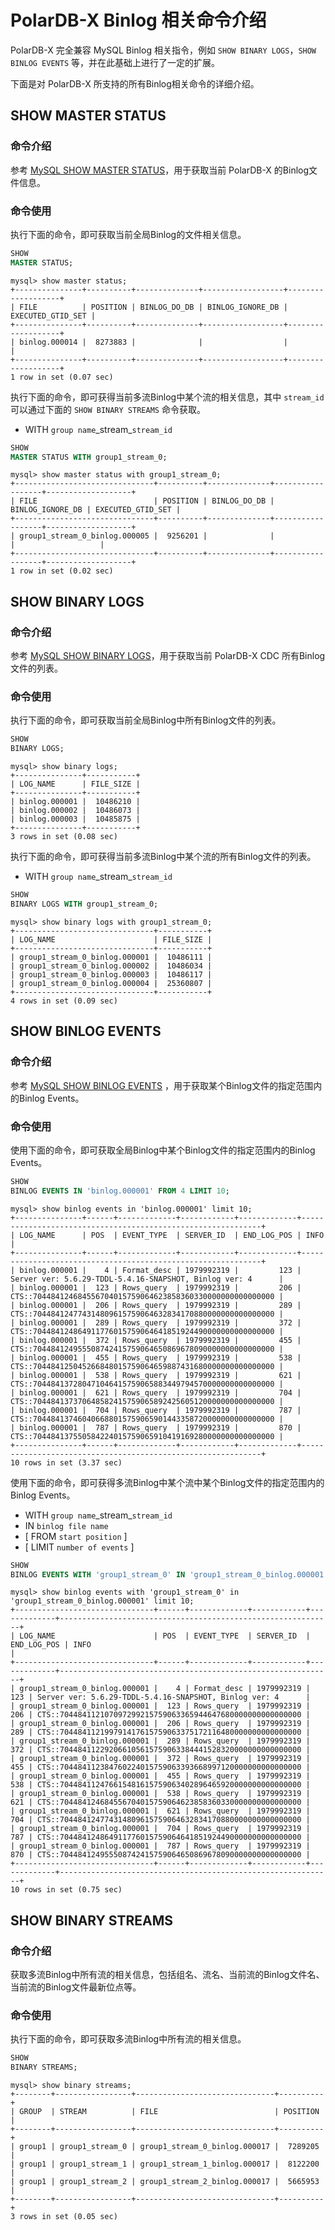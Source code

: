 # PolarDB-X Binlog 相关命令介绍

PolarDB-X 完全兼容 MySQL Binlog 相关指令，例如 `SHOW BINARY LOGS`，`SHOW BINLOG EVENTS` 等，并在此基础上进行了一定的扩展。

下面是对 PolarDB-X 所支持的所有Binlog相关命令的详细介绍。

## SHOW MASTER STATUS

### 命令介绍

参考 [MySQL SHOW MASTER STATUS](https://dev.mysql.com/doc/refman/8.0/en/show-master-status.html)，用于获取当前
PolarDB-X 的Binlog文件信息。

### 命令使用

执行下面的命令，即可获取当前全局Binlog的文件相关信息。

```sql
SHOW
MASTER STATUS;
```

```text
mysql> show master status;
+---------------+----------+--------------+------------------+-------------------+
| FILE          | POSITION | BINLOG_DO_DB | BINLOG_IGNORE_DB | EXECUTED_GTID_SET |
+---------------+----------+--------------+------------------+-------------------+
| binlog.000014 |  8273883 |              |                  |                   |
+---------------+----------+--------------+------------------+-------------------+
1 row in set (0.07 sec)
```

执行下面的命令，即可获得当前多流Binlog中某个流的相关信息，其中 `stream_id`
可以通过下面的 `SHOW BINARY STREAMS` 命令获取。

* WITH `group name`\_stream_`stream_id`

```sql
SHOW
MASTER STATUS WITH group1_stream_0;
```

```text
mysql> show master status with group1_stream_0;
+-------------------------------+----------+--------------+------------------+-------------------+
| FILE                          | POSITION | BINLOG_DO_DB | BINLOG_IGNORE_DB | EXECUTED_GTID_SET |
+-------------------------------+----------+--------------+------------------+-------------------+
| group1_stream_0_binlog.000005 |  9256201 |              |                  |                   |
+-------------------------------+----------+--------------+------------------+-------------------+
1 row in set (0.02 sec)
```

## SHOW BINARY LOGS

### 命令介绍

参考 [MySQL SHOW BINARY LOGS](https://dev.mysql.com/doc/refman/8.0/en/show-binary-logs.html)，用于获取当前 PolarDB-X CDC
所有Binlog文件的列表。

### 命令使用

执行下面的命令，即可获取当前全局Binlog中所有Binlog文件的列表。

```sql
SHOW
BINARY LOGS;
```

```text
mysql> show binary logs;
+---------------+-----------+
| LOG_NAME      | FILE_SIZE |
+---------------+-----------+
| binlog.000001 |  10486210 |
| binlog.000002 |  10486073 |
| binlog.000003 |  10485875 |
+---------------+-----------+
3 rows in set (0.08 sec)
```

执行下面的命令，即可获得当前多流Binlog中某个流的所有Binlog文件的列表。

* WITH `group name`\_stream_`stream_id`

```sql
SHOW
BINARY LOGS WITH group1_stream_0;
```

```text
mysql> show binary logs with group1_stream_0;
+-------------------------------+-----------+
| LOG_NAME                      | FILE_SIZE |
+-------------------------------+-----------+
| group1_stream_0_binlog.000001 |  10486111 |
| group1_stream_0_binlog.000002 |  10486034 |
| group1_stream_0_binlog.000003 |  10486117 |
| group1_stream_0_binlog.000004 |  25360807 |
+-------------------------------+-----------+
4 rows in set (0.09 sec)
```

## SHOW BINLOG EVENTS

### 命令介绍

参考 [MySQL SHOW BINLOG EVENTS](https://dev.mysql.com/doc/refman/8.0/en/show-binlog-events.html)
，用于获取某个Binlog文件的指定范围内的Binlog Events。

### 命令使用

使用下面的命令，即可获取全局Binlog中某个Binlog文件的指定范围内的Binlog Events。

```sql
SHOW
BINLOG EVENTS IN 'binlog.000001' FROM 4 LIMIT 10;
```

```text
mysql> show binlog events in 'binlog.000001' limit 10;
+---------------+------+-------------+------------+-------------+-------------------------------------------------------------+
| LOG_NAME      | POS  | EVENT_TYPE  | SERVER_ID  | END_LOG_POS | INFO                                                        |
+---------------+------+-------------+------------+-------------+-------------------------------------------------------------+
| binlog.000001 |    4 | Format_desc | 1979992319 |         123 | Server ver: 5.6.29-TDDL-5.4.16-SNAPSHOT, Binlog ver: 4      |
| binlog.000001 |  123 | Rows_query  | 1979992319 |         206 | CTS::704484124684556704015759064623858360330000000000000000 |
| binlog.000001 |  206 | Rows_query  | 1979992319 |         289 | CTS::704484124774314809615759064632834170880000000000000000 |
| binlog.000001 |  289 | Rows_query  | 1979992319 |         372 | CTS::704484124864911776015759064641851924490000000000000000 |
| binlog.000001 |  372 | Rows_query  | 1979992319 |         455 | CTS::704484124955508742415759064650869678090000000000000000 |
| binlog.000001 |  455 | Rows_query  | 1979992319 |         538 | CTS::704484125045266848015759064659887431680000000000000000 |
| binlog.000001 |  538 | Rows_query  | 1979992319 |         621 | CTS::704484137280471046415759065883449794570000000000000000 |
| binlog.000001 |  621 | Rows_query  | 1979992319 |         704 | CTS::704484137370648582415759065892425605120000000000000000 |
| binlog.000001 |  704 | Rows_query  | 1979992319 |         787 | CTS::704484137460406688015759065901443358720000000000000000 |
| binlog.000001 |  787 | Rows_query  | 1979992319 |         870 | CTS::704484137550584224015759065910419169280000000000000000 |
+---------------+------+-------------+------------+-------------+-------------------------------------------------------------+
10 rows in set (3.37 sec)
```

使用下面的命令，即可获得多流Binlog中某个流中某个Binlog文件的指定范围内的Binlog Events。

* WITH `group name`\_stream_`stream_id`
* IN `binlog file name`
* [ FROM `start position` ]
* [ LIMIT `number of events` ]

```sql
SHOW
BINLOG EVENTS WITH 'group1_stream_0' IN 'group1_stream_0_binlog.000001' LIMIT 10;
```

```text
mysql> show binlog events with 'group1_stream_0' in 'group1_stream_0_binlog.000001' limit 10;
+-------------------------------+------+-------------+------------+-------------+-------------------------------------------------------------+
| LOG_NAME                      | POS  | EVENT_TYPE  | SERVER_ID  | END_LOG_POS | INFO                                                        |
+-------------------------------+------+-------------+------------+-------------+-------------------------------------------------------------+
| group1_stream_0_binlog.000001 |    4 | Format_desc | 1979992319 |         123 | Server ver: 5.6.29-TDDL-5.4.16-SNAPSHOT, Binlog ver: 4      |
| group1_stream_0_binlog.000001 |  123 | Rows_query  | 1979992319 |         206 | CTS::704484112107097299215759063365944647680000000000000000 |
| group1_stream_0_binlog.000001 |  206 | Rows_query  | 1979992319 |         289 | CTS::704484112199791417615759063375172116480000000000000000 |
| group1_stream_0_binlog.000001 |  289 | Rows_query  | 1979992319 |         372 | CTS::704484112292066105615759063384441528320000000000000000 |
| group1_stream_0_binlog.000001 |  372 | Rows_query  | 1979992319 |         455 | CTS::704484112384760224015759063393668997120000000000000000 |
| group1_stream_0_binlog.000001 |  455 | Rows_query  | 1979992319 |         538 | CTS::704484112476615481615759063402896465920000000000000000 |
| group1_stream_0_binlog.000001 |  538 | Rows_query  | 1979992319 |         621 | CTS::704484124684556704015759064623858360330000000000000000 |
| group1_stream_0_binlog.000001 |  621 | Rows_query  | 1979992319 |         704 | CTS::704484124774314809615759064632834170880000000000000000 |
| group1_stream_0_binlog.000001 |  704 | Rows_query  | 1979992319 |         787 | CTS::704484124864911776015759064641851924490000000000000000 |
| group1_stream_0_binlog.000001 |  787 | Rows_query  | 1979992319 |         870 | CTS::704484124955508742415759064650869678090000000000000000 |
+-------------------------------+------+-------------+------------+-------------+-------------------------------------------------------------+
10 rows in set (0.75 sec)
```

## SHOW BINARY STREAMS

### 命令介绍

获取多流Binlog中所有流的相关信息，包括组名、流名、当前流的Binlog文件名、当前流的Binlog文件最新位点等。

### 命令使用

执行下面的命令，即可获取多流Binlog中所有流的相关信息。

```sql
SHOW
BINARY STREAMS;
```

```text
mysql> show binary streams;
+--------+-----------------+-------------------------------+----------+
| GROUP  | STREAM          | FILE                          | POSITION |
+--------+-----------------+-------------------------------+----------+
| group1 | group1_stream_0 | group1_stream_0_binlog.000017 |  7289205 |
| group1 | group1_stream_1 | group1_stream_1_binlog.000017 |  8122200 |
| group1 | group1_stream_2 | group1_stream_2_binlog.000017 |  5665953 |
+--------+-----------------+-------------------------------+----------+
3 rows in set (0.05 sec)
```
